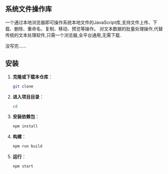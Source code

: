 ## 系统文件操作库
一个通过本地浏览器即可操作系统本地文件的JavaScript库,支持文件上传、下载、删除、重命名、复制、移动、预览等操作。
对文本数据的批量处理操作,代替传统的文本处理软件,只需一个浏览器,全平台通用,无需下载.

没写完......

## 安装

1. **克隆或下载本仓库**：

   ```bash
   git clone 
   ```

2. **进入项目目录**：

   ```bash
   cd 
   ```

3. **安装依赖包**：

   ```bash
   npm install
   ```

4. **构建**：

   ```bash
   npm run build
   ```

5. **运行**：

   ```bash
   npm start
   ```
